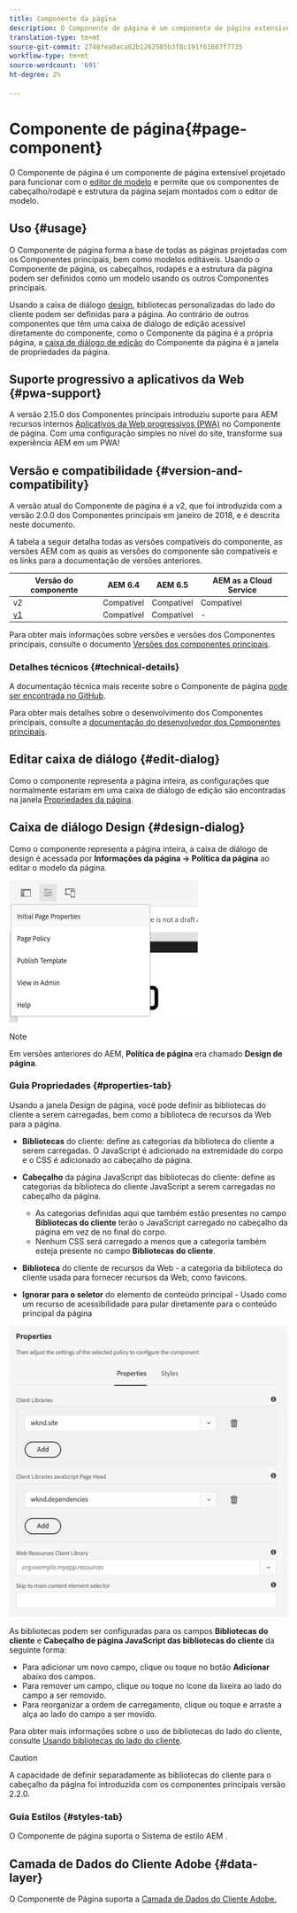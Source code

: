 ```yaml
---
title: Componente da página
description: O Componente de página é um componente de página extensível projetado para trabalhar com o editor de modelo e permitir que os componentes de cabeçalho/rodapé e estrutura da página sejam montados com o editor de modelo.
translation-type: tm+mt
source-git-commit: 2748fea0aca82b1262585b3f8c191f61607f7735
workflow-type: tm+mt
source-wordcount: '691'
ht-degree: 2%

---
```



# Componente de página{#page-component}

O Componente de página é um componente de página extensível projetado para funcionar com o [editor de modelo](https://docs.adobe.com/content/help/en/experience-manager-cloud-service/sites/authoring/features/templates.html) e permite que os componentes de cabeçalho/rodapé e estrutura da página sejam montados com o editor de modelo.

## Uso {#usage}

O Componente de página forma a base de todas as páginas projetadas com os Componentes principais, bem como modelos editáveis. Usando o Componente de página, os cabeçalhos, rodapés e a estrutura da página podem ser definidos como um modelo usando os outros Componentes principais.

Usando a caixa de diálogo [design](#design-dialog), bibliotecas personalizadas do lado do cliente podem ser definidas para a página. Ao contrário de outros componentes que têm uma caixa de diálogo de edição acessível diretamente do componente, como o Componente da página é a própria página, a [caixa de diálogo de edição](#edit-dialog) do Componente da página é a janela de propriedades da página.

## Suporte progressivo a aplicativos da Web {#pwa-support}

A versão 2.15.0 dos Componentes principais introduziu suporte para AEM recursos internos [Aplicativos da Web progressivos (PWA)](https://experienceleague.adobe.com/docs/experience-manager-cloud-service/sites/authoring/features/enable-pwa.html) no Componente de página. Com uma configuração simples no nível do site, transforme sua experiência AEM em um PWA!

## Versão e compatibilidade {#version-and-compatibility}

A versão atual do Componente de página é a v2, que foi introduzida com a versão 2.0.0 dos Componentes principais em janeiro de 2018, e é descrita neste documento.

A tabela a seguir detalha todas as versões compatíveis do componente, as versões AEM com as quais as versões do componente são compatíveis e os links para a documentação de versões anteriores.

| Versão do componente | AEM 6.4 | AEM 6.5 | AEM as a Cloud Service |
|---|---|---|---|
| v2 | Compatível | Compatível | Compatível |
| [v1](v1/page-v1.md) | Compatível | Compatível | - |

Para obter mais informações sobre versões e versões dos Componentes principais, consulte o documento [Versões dos componentes principais](/help/versions.md).

### Detalhes técnicos {#technical-details}

A documentação técnica mais recente sobre o Componente de página [pode ser encontrada no GitHub](https://adobe.com/go/aem_cmp_tech_page_v2).

Para obter mais detalhes sobre o desenvolvimento dos Componentes principais, consulte a [documentação do desenvolvedor dos Componentes principais](/help/developing/overview.md).

## Editar caixa de diálogo {#edit-dialog}

Como o componente representa a página inteira, as configurações que normalmente estariam em uma caixa de diálogo de edição são encontradas na janela [Propriedades da página](https://docs.adobe.com/content/help/en/experience-manager-cloud-service/sites/authoring/fundamentals/page-properties.html).

## Caixa de diálogo Design {#design-dialog}

Como o componente representa a página inteira, a caixa de diálogo de design é acessada por **Informações da página -> Política da página** ao editar o modelo da página.

![Política da página](/help/assets/page-policy.png)

>[!NOTE]
>
>Em versões anteriores do AEM, **Política de página** era chamado **Design de página**.

### Guia Propriedades {#properties-tab}

Usando a janela Design de página, você pode definir as bibliotecas do cliente a serem carregadas, bem como a biblioteca de recursos da Web para a página.

* **Bibliotecas**  do cliente: define as categorias da biblioteca do cliente a serem carregadas. O JavaScript é adicionado na extremidade do corpo e o CSS é adicionado ao cabeçalho da página.
* **Cabeçalho**  da página JavaScript das bibliotecas do cliente: define as categorias da biblioteca do cliente JavaScript a serem carregadas no cabeçalho da página.
   * As categorias definidas aqui que também estão presentes no campo **Bibliotecas do cliente** terão o JavaScript carregado no cabeçalho da página em vez de no final do corpo.
   * Nenhum CSS será carregado a menos que a categoria também esteja presente no campo **Bibliotecas do cliente**.

* **Biblioteca**  do cliente de recursos da Web - a categoria da biblioteca do cliente usada para fornecer recursos da Web, como favicons.

* **Ignorar para o seletor**  do elemento de conteúdo principal - Usado como um recurso de acessibilidade para pular diretamente para o conteúdo principal da página

![Caixa de diálogo de design do componente de página](/help/assets/page-design.png)

As bibliotecas podem ser configuradas para os campos **Bibliotecas do cliente** e **Cabeçalho de página JavaScript das bibliotecas do cliente** da seguinte forma:

* Para adicionar um novo campo, clique ou toque no botão **Adicionar** abaixo dos campos.
* Para remover um campo, clique ou toque no ícone da lixeira ao lado do campo a ser removido.
* Para reorganizar a ordem de carregamento, clique ou toque e arraste a alça ao lado do campo a ser movido.

Para obter mais informações sobre o uso de bibliotecas do lado do cliente, consulte [Usando bibliotecas do lado do cliente](https://helpx.adobe.com/experience-manager/6-5/sites/developing/using/clientlibs.html).

>[!CAUTION]
>
>A capacidade de definir separadamente as bibliotecas do cliente para o cabeçalho da página foi introduzida com os componentes principais versão 2.2.0.

### Guia Estilos {#styles-tab}

O Componente de página suporta o Sistema de estilo AEM [](/help/get-started/authoring.md#component-styling).

## Camada de Dados do Cliente Adobe {#data-layer}

O Componente de Página suporta a [Camada de Dados do Cliente Adobe.](/help/developing/data-layer/overview.md)
